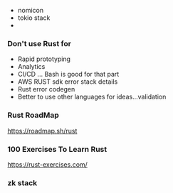 * nomicon
* tokio stack
* 

### Don't use Rust for
- Rapid prototyping
- Analytics
- CI/CD ... Bash is good for that part
- AWS RUST sdk error stack details
- Rust error codegen
- Better to use other languages for ideas...validation

### Rust RoadMap

https://roadmap.sh/rust

### 100 Exercises To Learn Rust
https://rust-exercises.com/

### zk stack
 